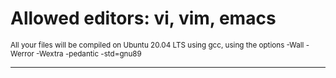 # Allowed editors: vi, vim, emacs
<sub>All your files will be compiled on Ubuntu 20.04 LTS using gcc, using the options -Wall -Werror -Wextra -pedantic -std=gnu89</sub> <br/>

----

